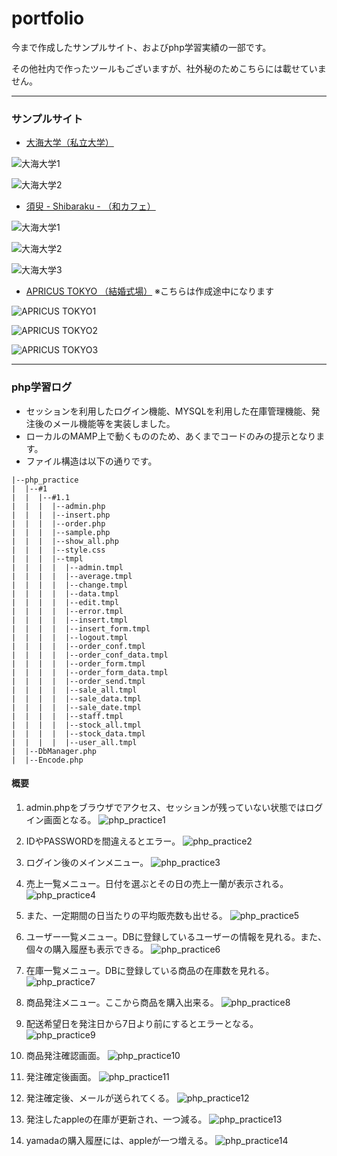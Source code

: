 # portfolio

今まで作成したサンプルサイト、およびphp学習実績の一部です。

その他社内で作ったツールもございますが、社外秘のためこちらには載せていません。
***
### サンプルサイト
- [大海大学（私立大学）](http://my.internetacademy.jp/~a31607127/academy/index.html)

![大海大学1](images/academy1.png)

![大海大学2](images/academy2.png)
<br>
- [須臾 - Shibaraku - （和カフェ）](http://my.internetacademy.jp/~a31607127/wacafe/index.html)

![大海大学1](images/wacafe1.png)

![大海大学2](images/wacafe2.png)

![大海大学3](images/wacafe3.png)
<br>
- [APRICUS TOKYO （結婚式場）](http://my.internetacademy.jp/~a31607127/wedding/index.html)
※こちらは作成途中になります

![APRICUS TOKYO1](images/wedding1.png)

![APRICUS TOKYO2](images/wedding2.png)

![APRICUS TOKYO3](images/wedding3.png)
***
### php学習ログ
- セッションを利用したログイン機能、MYSQLを利用した在庫管理機能、発注後のメール機能等を実装しました。
- ローカルのMAMP上で動くもののため、あくまでコードのみの提示となります。
- ファイル構造は以下の通りです。
```
|--php_practice
|  |--#1
|  |  |--#1.1
|  |  |  |--admin.php
|  |  |  |--insert.php
|  |  |  |--order.php
|  |  |  |--sample.php
|  |  |  |--show_all.php
|  |  |  |--style.css
|  |  |  |--tmpl
|  |  |  |  |--admin.tmpl
|  |  |  |  |--average.tmpl
|  |  |  |  |--change.tmpl
|  |  |  |  |--data.tmpl
|  |  |  |  |--edit.tmpl
|  |  |  |  |--error.tmpl
|  |  |  |  |--insert.tmpl
|  |  |  |  |--insert_form.tmpl
|  |  |  |  |--logout.tmpl
|  |  |  |  |--order_conf.tmpl
|  |  |  |  |--order_conf_data.tmpl
|  |  |  |  |--order_form.tmpl
|  |  |  |  |--order_form_data.tmpl
|  |  |  |  |--order_send.tmpl
|  |  |  |  |--sale_all.tmpl
|  |  |  |  |--sale_data.tmpl
|  |  |  |  |--sale_date.tmpl
|  |  |  |  |--staff.tmpl
|  |  |  |  |--stock_all.tmpl
|  |  |  |  |--stock_data.tmpl
|  |  |  |  |--user_all.tmpl
|  |--DbManager.php
|  |--Encode.php
```

#### 概要
1. admin.phpをブラウザでアクセス、セッションが残っていない状態ではログイン画面となる。
![php_practice1](images/php_1/php_1-01.png)

1. IDやPASSWORDを間違えるとエラー。
![php_practice2](images/php_1/php_1-02.png)

1. ログイン後のメインメニュー。
![php_practice3](images/php_1/php_1-03.png)

1. 売上一覧メニュー。日付を選ぶとその日の売上一蘭が表示される。
![php_practice4](images/php_1/php_1-04.png)

1. また、一定期間の日当たりの平均販売数も出せる。
![php_practice5](images/php_1/php_1-05.png)

1. ユーザー一覧メニュー。DBに登録しているユーザーの情報を見れる。また、個々の購入履歴も表示できる。
![php_practice6](images/php_1/php_1-06.png)

1. 在庫一覧メニュー。DBに登録している商品の在庫数を見れる。
![php_practice7](images/php_1/php_1-07.png)

1. 商品発注メニュー。ここから商品を購入出来る。
![php_practice8](images/php_1/php_1-08.png)

1. 配送希望日を発注日から7日より前にするとエラーとなる。
![php_practice9](images/php_1/php_1-09.png)

1. 商品発注確認画面。
![php_practice10](images/php_1/php_1-10.png)

1. 発注確定後画面。
![php_practice11](images/php_1/php_1-11.png)

1. 発注確定後、メールが送られてくる。
![php_practice12](images/php_1/php_1-12.png)

1. 発注したappleの在庫が更新され、一つ減る。
![php_practice13](images/php_1/php_1-13.png)

1. yamadaの購入履歴には、appleが一つ増える。
![php_practice14](images/php_1/php_1-14.png)